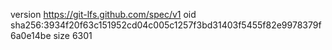 version https://git-lfs.github.com/spec/v1
oid sha256:3934f20f63c151952cd04c005c1257f3bd31403f5455f82e9978379f6a0e14be
size 6301
